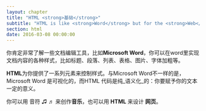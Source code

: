 ```yaml
---
layout: chapter
title: "HTML <strong>基础</strong>"
subtitle: "HTML is like <strong>Word</strong> but for the <strong>Web</strong>"
section: html
date: 2016-03-08 00:00:00
---
```




你肯定非常了解一些文档编辑工具，比如<strong>Microsoft Word</strong>，你可以在word里实现文档内容的各种样式，比如标题、段落、列表、表格、图片、字体加粗等。

**HTML**为你提供了一系列元素来控制样式。与Microsoft Word不一样的是，Microsoft Word 是可视化的，而HTML 代码是纯_语义化_的：你要赋予你的文本一定的意义。

你可以用 音符 ♫ ♬ 来创作**音乐**，也可以用 **HTML** 来设计 **网页**。